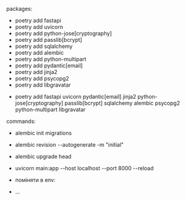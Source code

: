 packages:

- poetry add fastapi
- poetry add uvicorn
- poetry add python-jose[cryptography]
- poetry add passlib[bcrypt]
- poetry add sqlalchemy 
- poetry add alembic
- poetry add python-multipart
- poetry add pydantic[email]  
- poetry add jinja2 
- poetry add psycopg2  
- poetry add libgravatar

[//]: # (- pip install pydantic[email]   )
[//]: # (- pip install jinja2        )


- poetry add fastapi uvicorn pydantic[email] jinja2 python-jose[cryptography] passlib[bcrypt] sqlalchemy alembic psycopg2 python-multipart libgravatar


commands: 
- alembic init migrations
- alembic revision --autogenerate -m "initial"
- alembic upgrade head
- uvicorn main:app --host localhost --port 8000 --reload

- поміняти в env: 

[//]: # (from logging.config import fileConfig)

[//]: # ()
[//]: # (from sqlalchemy import engine_from_config)

[//]: # (from sqlalchemy import pool)

[//]: # ()
[//]: # (from alembic import context)

[//]: # ()
[//]: # (from src.database.db import URI)

[//]: # (from src.database.models import Base)

[//]: # ()
[//]: # (# this is the Alembic Config object, which provides)

[//]: # (# access to the values within the .ini file in use.)

[//]: # (config = context.config)

[//]: # ()
[//]: # (# Interpret the config file for Python logging.)

[//]: # (# This line sets up loggers basically.)

[//]: # (if config.config_file_name is not None:)

[//]: # (    fileConfig&#40;config.config_file_name&#41;)

[//]: # ()
[//]: # (# add your model's MetaData object here)

[//]: # (# for 'autogenerate' support)

[//]: # (# from myapp import mymodel)

[//]: # (# target_metadata = mymodel.Base.metadata)

[//]: # (target_metadata = Base.metadata)

[//]: # ()
[//]: # (# other values from the config, defined by the needs of env.py,)

[//]: # (# can be acquired:)

[//]: # (# my_important_option = config.get_main_option&#40;"my_important_option"&#41;)

[//]: # (# ... etc.)

[//]: # (config.set_main_option&#40;"sqlalchemy.url", URI&#41;)

- ...